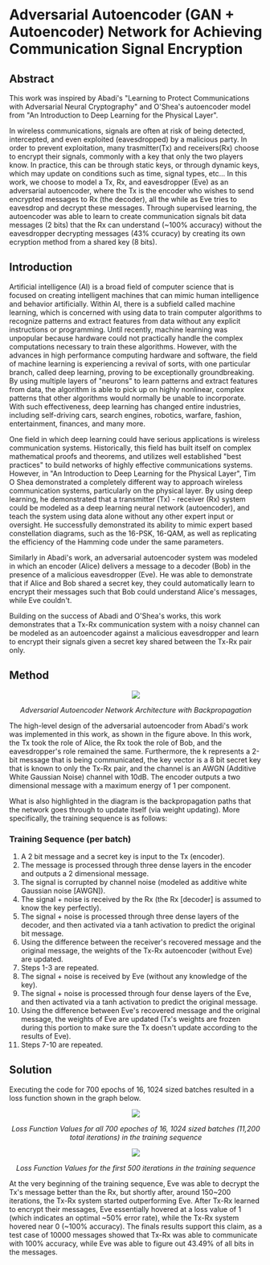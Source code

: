 # Adversarial Autoencoder (GAN + Autoencoder) Network for Achieving Communication Signal Encryption

## Abstract
This work was inspired by Abadi's "Learning to Protect Communications with Adversarial Neural Cryptography" and O'Shea's autoencoder model from "An Introduction to Deep Learning for the Physical Layer".  

In wireless communications, signals are often at risk of being detected, intercepted, and even exploited (eavesdropped) by a malicious party. In order to prevent exploitation, many trasmitter(Tx) and receivers(Rx) choose to encrypt their signals, commonly with a key that only the two players know. In practice, this can be through static keys, or through dynamic keys, which may update on conditions such as time, signal types, etc... In this work, we choose to model a Tx, Rx, and eavesdropper (Eve) as an adversarial autoencoder, where the Tx is the encoder who wishes to send encrypted messages to Rx (the decoder), all the while as Eve tries to eavesdrop and decrypt these messages. Through supervised learning, the autoencoder was able to learn to create communication signals bit data messages (2 bits) that the Rx can understand (~100% accuracy) without the eavesdropper decrypting messages (43% ccuracy) by creating its own ecryption method from a shared key (8 bits).  

## Introduction
Artificial intelligence (AI) is a broad field of computer science that is focused on creating intelligent machines that can mimic human intelligence and behavior artificially. Within AI, there is a subfield called machine learning, which is concerned with using data to train computer algorithms to recognize patterns and extract features from data without any explicit instructions or programming. Until recently, machine learning was unpopular because hardware could not practically handle the complex computations necessary to train these algorithms. However, with the advances in high performance computing hardware and software, the field of machine learning is experiencing a revival of sorts, with one particular branch, called deep learning, proving to be exceptionally groundbreaking. By using multiple layers of "neurons" to learn patterns and extract features from data, the algorithm is able to pick up on highly nonlinear, complex patterns that other algorithms would normally be unable to incorporate. With such effectiveness, deep learning has changed entire industries, including self-driving cars, search engines, robotics, warfare, fashion, entertainment, finances, and many more.  

One field in which deep learning could have serious applications is wireless communication systems. Historically, this field has built itself on complex mathematical proofs and theorems, and utilizes well established "best practices" to build networks of highly effective communications systems. However, in "An Introduction to Deep Learning for the Physical Layer", Tim O Shea demonstrated a completely different way to approach wireless communication systems, particularly on the physical layer. By using deep learning, he demonstrated that a transmitter (Tx) - receiver (Rx) system could be modeled as a deep learning neural network (autoencoder), and teach the system using data alone without any other expert input or oversight. He successfully demonstrated its ability to mimic expert based constellation diagrams, such as the 16-PSK, 16-QAM, as well as replicating the efficiency of the Hamming code under the same parameters.  

Similarly in Abadi's work, an adversarial autoencoder system was modeled in which an encoder (Alice) delivers a message to a decoder (Bob) in the presence of a malicious eavesdropper (Eve). He was able to demonstrate that if Alice and Bob shared a secret key, they could automatically learn to encrypt their messages such that Bob could understand Alice's messages, while Eve couldn't. 

Building on the success of Abadi and O'Shea's works, this work demonstrates that a Tx-Rx communication system with a noisy channel can be modeled as an autoencoder against a malicious eavesdropper and learn to encrypt their signals given a secret key shared between the Tx-Rx pair only. 

## Method
<p align="center">
  <img src="https://user-images.githubusercontent.com/89391443/155038773-3f0f9674-ef18-4b17-ae2b-fc6b36f9e05d.png"/>
</p>  
<p align="center"> 
   <em>Adversarial Autoencoder Network Architecture with Backpropagation</em></p>  

The high-level design of the adversarial autoencoder from Abadi's work was implemented in this work, as shown in the figure above. In this work, the Tx took the role of Alice, the Rx took the role of Bob, and the eavesdropper's role remained the same. Furthermore, the k represents a 2-bit message that is being communicated, the key vector is a 8 bit secret key that is known to only the Tx-Rx pair, and the channel is an AWGN (Additive White Gaussian Noise) channel with 10dB. The encoder outputs a two dimensional message with a maximum energy of 1 per component.  

What is also highlighted in the diagram is the backpropagation paths that the network goes through to update itself (via weight updating). More specifically, the training sequence is as follows:

### Training Sequence (per batch)
1. A 2 bit message and a secret key is input to the Tx (encoder).
2. The message is processed through three dense layers in the encoder and outputs a 2 dimensional message.
3. The signal is corrupted by channel noise (modeled as additive white Gaussian noise [AWGN]).
4. The signal + noise is received by the Rx (the Rx [decoder] is assumed to know the key perfectly).
5. The signal + noise is processed through three dense layers of the decoder, and then activated via a tanh activation to predict the original bit message.  
6. Using the difference between the receiver's recovered message and the original message, the weights of the Tx-Rx autoencoder (without Eve) are updated.
7. Steps 1-3 are repeated.
8. The signal + noise is received by Eve (without any knowledge of the key).
9. The signal + noise is processed through four dense layers of the Eve, and then activated via a tanh activation to predict the original message.  
10. Using the difference between Eve's recovered message and the original message, the weights of Eve are updated (Tx's weights are frozen during this portion to make sure the Tx doesn't update according to the results of Eve).
11. Steps 7-10 are repeated.

## Solution
Executing the code for 700 epochs of 16, 1024 sized batches resulted in a loss function shown in the graph below.
<p align="center">
  <img src="https://user-images.githubusercontent.com/89391443/154609061-90bb066f-5a06-4d4d-bbaa-4294c98a6d8b.png"/>
</p>  
<p align="center"> 
  <em>Loss Function Values for all 700 epoches of 16, 1024 sized batches (11,200 total iterations) in the training sequence</em></p>  

<p align="center">
  <img src="https://user-images.githubusercontent.com/89391443/154606990-644fc5bb-c3e3-4419-b39c-c17e7500d564.png"/>
</p>  
<p align="center"> 
   <em>Loss Function Values for the first 500 iterations in the training sequence</em></p>  
  
At the very beginning of the training sequence, Eve was able to decrypt the Tx's message better than the Rx, but shortly after, around 150~200 iterations, the Tx-Rx system started outperforming Eve. After Tx-Rx learned to encrypt their messages, Eve essentially hovered at a loss value of 1 (which indicates an optimal ~50% error rate), while the Tx-Rx system hovered near 0 (~100% accuracy). The finals results support this claim, as a test case of 10000 messages showed that Tx-Rx was able to communicate with 100% accuracy, while Eve was able to figure out 43.49% of all bits in the messages.
